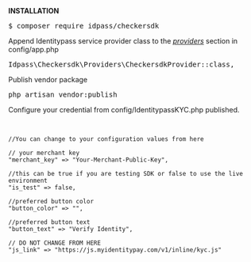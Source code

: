 <div>
<strong>INSTALLATION</strong>
</div>

<p>
<pre>
$ composer require idpass/checkersdk
</pre>
</p>

<p>
Append Identitypass service provider class to the <u><i>providers</i></u> section in config/app.php
<pre>
Idpass\Checkersdk\Providers\CheckersdkProvider::class,
</pre>
</p>

<p>
Publish vendor package
<pre>
php artisan vendor:publish
</pre>
</p>

<p>
Configure your credential from config/IdentitypassKYC.php published.
<pre>
    
    //You can change to your configuration values from here

    // your merchant key
    "merchant_key" => "Your-Merchant-Public-Key",

    //this can be true if you are testing SDK or false to use the live environment
    "is_test" => false, 

    //preferred button color
    "button_color" => "",

    //preferred button text
    "button_text" => "Verify Identity", 

    // DO NOT CHANGE FROM HERE
    "js_link" => "https://js.myidentitypay.com/v1/inline/kyc.js"
</pre>
</p>